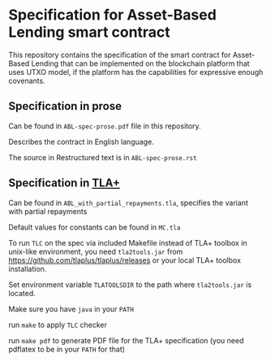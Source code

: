 # Specification for Asset-Based Lending smart contract

This repository contains the specification of the smart contract
for Asset-Based Lending that can be implemented on the blockchain
platform that uses UTXO model, if the platform has the capabilities
for expressive enough covenants.

## Specification in prose

Can be found in `ABL-spec-prose.pdf` file in this repository.

Describes the contract in English language.

The source in Restructured text is in `ABL-spec-prose.rst`

## Specification in [TLA+](https://lamport.azurewebsites.net/tla/tla.html)

Can be found in `ABL_with_partial_repayments.tla`, specifies the
variant with partial repayments

Default values for constants can be found in `MC.tla`

To run `TLC` on the spec via included Makefile instead of
TLA+ toolbox in unix-like environment, you need `tla2tools.jar`
from https://github.com/tlaplus/tlaplus/releases or your local
TLA+ toolbox installation.

Set environment variable `TLATOOLSDIR` to the path where
`tla2tools.jar` is located.

Make sure you have `java` in your `PATH`

run `make` to apply `TLC` checker

run `make pdf` to generate PDF file for the TLA+ specification
(you need pdflatex to be in your `PATH` for that)


